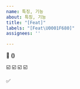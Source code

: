 ```yaml
---
name: 특징, 기능
about: 특징, 기능
title: "[Feat]"
labels: "[Feat\U0001F680]"
assignees: ''

---
```


🚀 **()** 

☑️
☑️
☑️
☑️

✅
